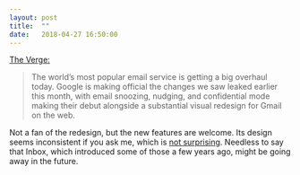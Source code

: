 ```yaml
---
layout: post
title:  ""
date:   2018-04-27 16:50:00
---
```


[The Verge:](https://www.theverge.com/2018/4/25/17277360/gmail-redesign-live-features-google-update)
> The world’s most popular email service is getting a big overhaul today. Google is making official the changes we saw leaked earlier this month, with email snoozing, nudging, and confidential mode making their debut alongside a substantial visual redesign for Gmail on the web.

Not a fan of the redesign, but the new features are welcome. Its design seems inconsistent if you ask me, which is [not surprising](https://pxlnv.com/linklog/google-tasks/). Needless to say that Inbox, which introduced some of those a few years ago, might be going away in the future.
